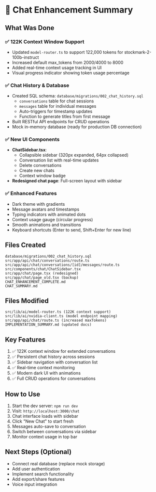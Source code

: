 # 🎉 Chat Enhancement Summary

## What Was Done

### ✅ 122K Context Window Support
- Updated `model-router.ts` to support 122,000 tokens for stockmark-2-100b-instruct
- Increased default max_tokens from 2000/4000 to 8000
- Added real-time context usage tracking in UI
- Visual progress indicator showing token usage percentage

### ✅ Chat History & Database
- Created SQL schema: `database/migrations/002_chat_history.sql`
  - `conversations` table for chat sessions
  - `messages` table for individual messages
  - Auto-triggers for timestamp updates
  - Function to generate titles from first message
- Built RESTful API endpoints for CRUD operations
- Mock in-memory database (ready for production DB connection)

### ✅ New UI Components
- **ChatSidebar.tsx**: 
  - Collapsible sidebar (320px expanded, 64px collapsed)
  - Conversation list with real-time updates
  - Delete conversations
  - Create new chats
  - Context window badge
- **Redesigned chat page**: Full-screen layout with sidebar

### ✅ Enhanced Features
- Dark theme with gradients
- Message avatars and timestamps
- Typing indicators with animated dots
- Context usage gauge (circular progress)
- Smooth animations and transitions
- Keyboard shortcuts (Enter to send, Shift+Enter for new line)

## Files Created
```
database/migrations/002_chat_history.sql
src/app/api/chat/conversations/route.ts
src/app/api/chat/conversations/[id]/messages/route.ts
src/components/chat/ChatSidebar.tsx
src/app/chat/page.tsx (redesigned)
src/app/chat/page_old.tsx (backup)
CHAT_ENHANCEMENT_COMPLETE.md
CHAT_SUMMARY.md
```

## Files Modified
```
src/lib/ai/model-router.ts (122K context support)
src/lib/ai/nvidia-client.ts (model endpoint mapping)
src/app/api/chat/route.ts (increased maxTokens)
IMPLEMENTATION_SUMMARY.md (updated docs)
```

## Key Features
1. ✅ 122K context window for extended conversations
2. ✅ Persistent chat history across sessions  
3. ✅ Sidebar navigation with conversation list
4. ✅ Real-time context monitoring
5. ✅ Modern dark UI with animations
6. ✅ Full CRUD operations for conversations

## How to Use
1. Start the dev server: `npm run dev`
2. Visit: `http://localhost:3000/chat`
3. Chat interface loads with sidebar
4. Click "New Chat" to start fresh
5. Messages auto-save to conversation
6. Switch between conversations via sidebar
7. Monitor context usage in top bar

## Next Steps (Optional)
- Connect real database (replace mock storage)
- Add user authentication
- Implement search functionality
- Add export/share features
- Voice input integration
